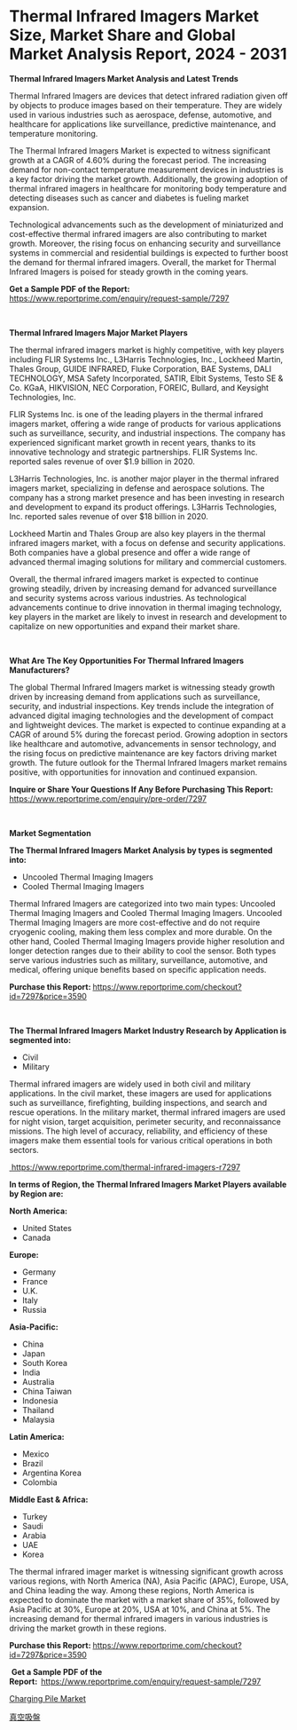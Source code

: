 <p><h1>Thermal Infrared Imagers Market Size, Market Share and Global Market Analysis Report, 2024 - 2031</h1></p><p><strong>Thermal Infrared Imagers Market Analysis and Latest Trends</strong></p>
<p><p>Thermal Infrared Imagers are devices that detect infrared radiation given off by objects to produce images based on their temperature. They are widely used in various industries such as aerospace, defense, automotive, and healthcare for applications like surveillance, predictive maintenance, and temperature monitoring.</p><p>The Thermal Infrared Imagers Market is expected to witness significant growth at a CAGR of 4.60% during the forecast period. The increasing demand for non-contact temperature measurement devices in industries is a key factor driving the market growth. Additionally, the growing adoption of thermal infrared imagers in healthcare for monitoring body temperature and detecting diseases such as cancer and diabetes is fueling market expansion.</p><p>Technological advancements such as the development of miniaturized and cost-effective thermal infrared imagers are also contributing to market growth. Moreover, the rising focus on enhancing security and surveillance systems in commercial and residential buildings is expected to further boost the demand for thermal infrared imagers. Overall, the market for Thermal Infrared Imagers is poised for steady growth in the coming years.</p></p>
<p><strong>Get a Sample PDF of the Report:&nbsp;</strong> <a href="https://www.reportprime.com/enquiry/request-sample/7297">https://www.reportprime.com/enquiry/request-sample/7297</a></p>
<p>&nbsp;</p>
<p><strong>Thermal Infrared Imagers Major Market Players</strong></p>
<p><p>The thermal infrared imagers market is highly competitive, with key players including FLIR Systems Inc., L3Harris Technologies, Inc., Lockheed Martin, Thales Group, GUIDE INFRARED, Fluke Corporation, BAE Systems, DALI TECHNOLOGY, MSA Safety Incorporated, SATIR, Elbit Systems, Testo SE & Co. KGaA, HIKVISION, NEC Corporation, FOREIC, Bullard, and Keysight Technologies, Inc.</p><p>FLIR Systems Inc. is one of the leading players in the thermal infrared imagers market, offering a wide range of products for various applications such as surveillance, security, and industrial inspections. The company has experienced significant market growth in recent years, thanks to its innovative technology and strategic partnerships. FLIR Systems Inc. reported sales revenue of over $1.9 billion in 2020.</p><p>L3Harris Technologies, Inc. is another major player in the thermal infrared imagers market, specializing in defense and aerospace solutions. The company has a strong market presence and has been investing in research and development to expand its product offerings. L3Harris Technologies, Inc. reported sales revenue of over $18 billion in 2020.</p><p>Lockheed Martin and Thales Group are also key players in the thermal infrared imagers market, with a focus on defense and security applications. Both companies have a global presence and offer a wide range of advanced thermal imaging solutions for military and commercial customers.</p><p>Overall, the thermal infrared imagers market is expected to continue growing steadily, driven by increasing demand for advanced surveillance and security systems across various industries. As technological advancements continue to drive innovation in thermal imaging technology, key players in the market are likely to invest in research and development to capitalize on new opportunities and expand their market share.</p></p>
<p>&nbsp;</p>
<p><strong>What Are The Key Opportunities For Thermal Infrared Imagers Manufacturers?</strong></p>
<p><p>The global Thermal Infrared Imagers market is witnessing steady growth driven by increasing demand from applications such as surveillance, security, and industrial inspections. Key trends include the integration of advanced digital imaging technologies and the development of compact and lightweight devices. The market is expected to continue expanding at a CAGR of around 5% during the forecast period. Growing adoption in sectors like healthcare and automotive, advancements in sensor technology, and the rising focus on predictive maintenance are key factors driving market growth. The future outlook for the Thermal Infrared Imagers market remains positive, with opportunities for innovation and continued expansion.</p></p>
<p><strong>Inquire or Share Your Questions If Any Before Purchasing This Report:</strong> <a href="https://www.reportprime.com/enquiry/pre-order/7297">https://www.reportprime.com/enquiry/pre-order/7297</a></p>
<p>&nbsp;</p>
<p><strong>Market Segmentation</strong></p>
<p><strong>The Thermal Infrared Imagers Market Analysis by types is segmented into:</strong></p>
<p><ul><li>Uncooled Thermal Imaging Imagers</li><li>Cooled Thermal Imaging Imagers</li></ul></p>
<p><p>Thermal Infrared Imagers are categorized into two main types: Uncooled Thermal Imaging Imagers and Cooled Thermal Imaging Imagers. Uncooled Thermal Imaging Imagers are more cost-effective and do not require cryogenic cooling, making them less complex and more durable. On the other hand, Cooled Thermal Imaging Imagers provide higher resolution and longer detection ranges due to their ability to cool the sensor. Both types serve various industries such as military, surveillance, automotive, and medical, offering unique benefits based on specific application needs.</p></p>
<p><strong>Purchase this Report:&nbsp;</strong><a href="https://www.reportprime.com/checkout?id=7297&price=3590">https://www.reportprime.com/checkout?id=7297&price=3590</a></p>
<p>&nbsp;</p>
<p><strong>The Thermal Infrared Imagers Market Industry Research by Application is segmented into:</strong></p>
<p><ul><li>Civil</li><li>Military</li></ul></p>
<p><p>Thermal infrared imagers are widely used in both civil and military applications. In the civil market, these imagers are used for applications such as surveillance, firefighting, building inspections, and search and rescue operations. In the military market, thermal infrared imagers are used for night vision, target acquisition, perimeter security, and reconnaissance missions. The high level of accuracy, reliability, and efficiency of these imagers make them essential tools for various critical operations in both sectors.</p></p>
<p><a href="https://www.reportprime.com/thermal-infrared-imagers-r7297">&nbsp;https://www.reportprime.com/thermal-infrared-imagers-r7297</a></p>
<p><strong>In terms of Region, the Thermal Infrared Imagers Market Players available by Region are:</strong></p>
<p>
    <p> <strong> North America: </strong>
        <ul>
            <li>United States</li>
            <li>Canada</li>
        </ul>
        </p> 
    <p> <strong> Europe: </strong>
        <ul>
            <li>Germany</li>
            <li>France</li>
            <li>U.K.</li>
            <li>Italy</li>
            <li>Russia</li>
        </ul>
        </p> 
    <p> <strong> Asia-Pacific: </strong>
        <ul>
            <li>China</li>
            <li>Japan</li>
            <li>South Korea</li>
            <li>India</li>
            <li>Australia</li>
            <li>China Taiwan</li>
            <li>Indonesia</li>
            <li>Thailand</li>
            <li>Malaysia</li>
        </ul>
        </p> 
    <p> <strong> Latin America: </strong>
        <ul>
            <li>Mexico</li>
            <li>Brazil</li>
            <li>Argentina Korea</li>
            <li>Colombia</li>
        </ul>
        </p> 
    <p> <strong> Middle East & Africa: </strong>
        <ul>
            <li>Turkey</li>
            <li>Saudi</li>
            <li>Arabia</li>
            <li>UAE</li>
            <li>Korea</li>
        </ul>
    </p>
    </p>
<p><p>The thermal infrared imager market is witnessing significant growth across various regions, with North America (NA), Asia Pacific (APAC), Europe, USA, and China leading the way. Among these regions, North America is expected to dominate the market with a market share of 35%, followed by Asia Pacific at 30%, Europe at 20%, USA at 10%, and China at 5%. The increasing demand for thermal infrared imagers in various industries is driving the market growth in these regions.</p></p>
<p><strong>Purchase this Report: </strong><a href="https://www.reportprime.com/checkout?id=7297&price=3590">https://www.reportprime.com/checkout?id=7297&price=3590</a></p>
<p>&nbsp;<strong>Get a Sample PDF of the Report:&nbsp;&nbsp;</strong><a href="https://www.reportprime.com/enquiry/request-sample/7297">https://www.reportprime.com/enquiry/request-sample/7297</a></p>
<p><strong></strong></p>
<p><p><a href="https://github.com/susanjprice2023/Market-Research-Report-List-1/blob/main/charging-pile-market.md">Charging Pile Market</a></p><p><a href="https://github.com/BrionnaBoyle/Market-Research-Report-List-1/blob/main/604664976367.md">真空吸盤</a></p></p>